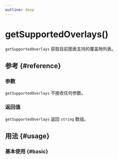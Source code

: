 ```yaml
---
outline: deep
---
```


# getSupportedOverlays()
`getSupportedOverlays` 获取目前图表支持的覆盖物列表。

## 参考 {#reference}
<!-- @include: @/@views/api/references/chart/getSupportedOverlays.md -->

### 参数
`getSupportedOverlays` 不接收任何参数。

### 返回值
`getSupportedOverlays` 返回 `string` 数组。

## 用法 {#usage}
<script setup>
import GetSupportedOverlays from '../../../@views/api/samples/getSupportedOverlays/index.vue'
</script>

### 基本使用 {#basic}
<GetSupportedOverlays />